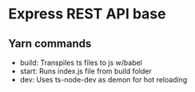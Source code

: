 # Express REST API base

## Yarn commands
- build: Transpiles ts files to js w/babel
- start: Runs index.js file from build folder
- dev: Uses ts-node-dev as demon for hot reloading

